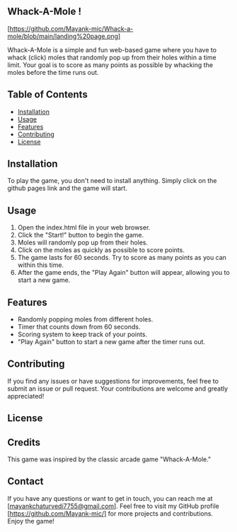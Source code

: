 ## Whack-A-Mole !

[https://github.com/Mayank-mic/Whack-a-mole/blob/main/landing%20page.png]


Whack-A-Mole is a simple and fun web-based game where you have to whack (click) moles that randomly pop up from their holes within a time limit. Your goal is to score as many points as possible by whacking the moles before the time runs out.

## Table of Contents

- [Installation](#installation)
- [Usage](#usage)
- [Features](#features)
- [Contributing](#contributing)
- [License](#license)

## Installation

To play the game, you don't need to install anything. Simply click on the github pages link and the game will start.

## Usage

1. Open the index.html file in your web browser.
2. Click the "Start!" button to begin the game.
3. Moles will randomly pop up from their holes.
4. Click on the moles as quickly as possible to score points.
5. The game lasts for 60 seconds. Try to score as many points as you can within this time.
6. After the game ends, the "Play Again" button will appear, allowing you to start a new game.

## Features

- Randomly popping moles from different holes.
- Timer that counts down from 60 seconds.
- Scoring system to keep track of your points.
- "Play Again" button to start a new game after the timer runs out.

## Contributing

If you find any issues or have suggestions for improvements, feel free to submit an issue or pull request. Your contributions are welcome and greatly appreciated!

## License

## Credits

This game was inspired by the classic arcade game "Whack-A-Mole."

## Contact

If you have any questions or want to get in touch, you can reach me at [mayankchaturvedi7755@gmail.com]. Feel free to visit my GitHub profile [https://github.com/Mayank-mic/] for more projects and contributions. Enjoy the game!
